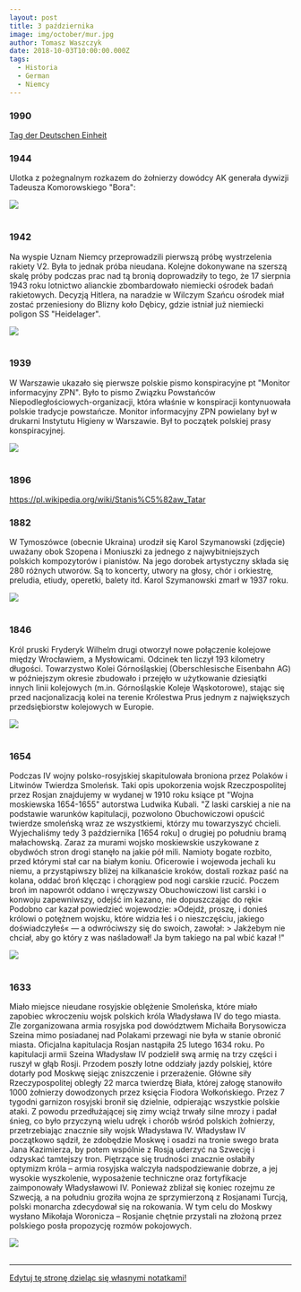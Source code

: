 ```yaml
---
layout: post
title: 3 października
image: img/october/mur.jpg
author: Tomasz Waszczyk
date: 2018-10-03T10:00:00.000Z
tags:
  - Historia
  - German
  - Niemcy
---
```


### 1990

<a href="https://en.wikipedia.org/wiki/German_Unity_Day" target="_blank">Tag der Deutschen Einheit</a>

### 1944

Ulotka z pożegnalnym rozkazem do żołnierzy dowódcy AK generała dywizji Tadeusza Komorowskiego "Bora":

<img src="./img/october/notatka.jpg"/><br><br>

### 1942

Na wyspie Uznam Niemcy przeprowadzili pierwszą próbę wystrzelenia rakiety V2. Była to jednak próba nieudana. Kolejne dokonywane na szerszą skalę próby podczas prac nad tą bronią doprowadziły to tego, że 17 sierpnia 1943 roku lotnictwo alianckie zbombardowało niemiecki ośrodek badań rakietowych. Decyzją Hitlera, na naradzie w Wilczym Szańcu ośrodek miał zostać przeniesiony do Blizny koło Dębicy, gdzie istniał już niemiecki poligon SS "Heidelager".

<img src="./img/october/v2.jpg"/><br><br>

### 1939

W Warszawie ukazało się pierwsze polskie pismo konspiracyjne pt "Monitor informacyjny ZPN".
Było to pismo Związku Powstańców Niepodległościowych-organizacji, która właśnie w konspiracji kontynuowała polskie tradycje powstańcze.
Monitor informacyjny ZPN powielany był w drukarni Instytutu Higieny w Warszawie.
Był to początek polskiej prasy konspiracyjnej.

<img src="./img/october/monitor2.jpg"/><br><br>

### 1896

https://pl.wikipedia.org/wiki/Stanis%C5%82aw_Tatar

### 1882

W Tymoszówce (obecnie Ukraina) urodził się Karol Szymanowski (zdjęcie) uważany obok Szopena i Moniuszki za jednego z najwybitniejszych polskich kompozytorów i pianistów.
Na jego dorobek artystyczny składa się 280 różnych utworów. Są to koncerty, utwory na głosy, chór i orkiestrę, preludia, etiudy, operetki, balety itd.
Karol Szymanowski zmarł w 1937 roku.

<img src="./img/october/szymanowski.jpg"/><br><br>

### 1846

Król pruski Fryderyk Wilhelm drugi otworzył nowe połączenie kolejowe między Wrocławiem, a Mysłowicami. Odcinek ten liczył 193 kilometry długości. Towarzystwo Kolei Górnośląskiej (Oberschlesische Eisenbahn AG) w późniejszym okresie zbudowało i przejęło w użytkowanie dziesiątki innych linii kolejowych (m.in. Górnośląskie Koleje Wąskotorowe), stając się przed nacjonalizacją kolei na terenie Królestwa Prus jednym z największych
przedsiębiorstw kolejowych w Europie.

<img src="./img/october/kolej.jpg"/><br><br>

### 1654

Podczas IV wojny polsko-rosyjskiej skapitulowała broniona przez Polaków i Litwinów Twierdza Smoleńsk.
Taki opis upokorzenia wojsk Rzeczpospolitej przez Rosjan znajdujemy w wydanej w 1910 roku ksiące pt "Wojna moskiewska 1654-1655" autorstwa Ludwika Kubali.
"Z laski carskiej a nie na podstawie warunków kapitulacji, pozwolono Obuchowiczowi opuścić twierdze smoleńską  wraz ze wszystkiemi, którzy mu towarzyszyć chcieli. Wyjechaliśmy tedy 3 października [1654 roku] o drugiej po południu bramą małachowską.
Zaraz za murami wojsko moskiewskie uszykowane z obydwóch stron drogi stanęło na jakie pół mili. Namioty bogate rozbito, przed którymi stał car na białym koniu. Oficerowie i wojewoda jechali ku niemu, a przystąpiwszy bliżej na kilkanaście kroków, dostali rozkaz paść na kolana, oddać broń klęcząc i chorągiew pod nogi carskie rzucić. Poczem broń im napowrót oddano i wręczywszy Obuchowiczowi list carski i o konwoju zapewniwszy, odejść im kazano, nie dopuszczając do ręki«
Podobno car kazał powiedzieć wojewodzie: »Odejdź, proszę, i donieś królowi o potężnem wojsku, które widzia­ łeś i o nieszczęściu, jakiego doświadczyłeś« — a odwróciwszy się do swoich, zawołał: > Jakżebym nie chciał, aby go który z was naśladował! Ja bym takiego na pal wbić kazał !"

<img src="./img/october/twierdza.jpg"/><br><br>

### 1633

Miało miejsce nieudane rosyjskie oblężenie Smoleńska, które miało zapobiec wkroczeniu wojsk polskich króla Władysława IV do tego miasta. Zle zorganizowana armia rosyjska pod dowództwem Michaiła Borysowicza Szeina mimo posiadanej nad Polakami przewagi nie była w stanie obronić miasta.
Oficjalna kapitulacja Rosjan nastąpiła 25 lutego 1634 roku.
Po kapitulacji armii Szeina Władysław IV podzielił swą armię na trzy części i ruszył w głąb Rosji. Przodem poszły lotne oddziały jazdy polskiej, które dotarły pod Moskwę siejąc zniszczenie i przerażenie. Główne siły Rzeczypospolitej obległy 22 marca twierdzę Biała, której załogę stanowiło 1000 żołnierzy dowodzonych przez księcia Fiodora Wołkońskiego. Przez 7 tygodni garnizon rosyjski bronił się dzielnie, odpierając wszystkie polskie ataki. Z powodu przedłużającej się zimy wciąż trwały silne mrozy i padał śnieg, co było przyczyną wielu udręk i chorób wśród polskich żołnierzy, przetrzebiając znacznie siły wojsk Władysława IV.
Władysław IV początkowo sądził, że zdobędzie
Moskwę i osadzi na tronie swego brata Jana
Kazimierza, by potem wspólnie z Rosją uderzyć na Szwecję i odzyskać tamtejszy tron. Piętrzące się trudności znacznie osłabiły optymizm króla – armia rosyjska walczyła nadspodziewanie dobrze, a jej wysokie wyszkolenie, wyposażenie techniczne oraz fortyfikacje zaimponowały Władysławowi IV. Ponieważ zbliżał się koniec rozejmu ze Szwecją, a na południu groziła wojna ze sprzymierzoną z Rosjanami Turcją, polski monarcha zdecydował się na rokowania. W tym celu do Moskwy wysłano Mikołaja Woronicza – Rosjanie chętnie przystali na
złożoną przez polskiego posła propozycję rozmów pokojowych.

<img src="./img/october/smolensk.jpg"/><br><br>

---

<a href="https://github.com/TomaszWaszczyk/historia.waszczyk.com/edit/master/src/content/october-3.md" target="_blank">Edytuj tę stronę dzieląc się własnymi notatkami!</a>
